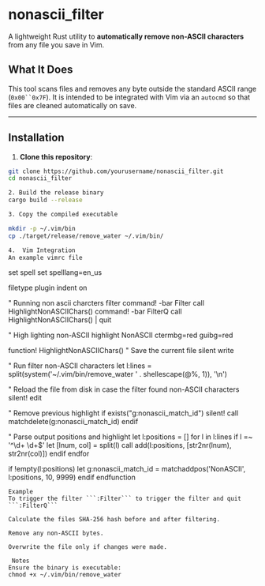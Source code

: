# nonascii_filter

A lightweight Rust utility to **automatically remove non-ASCII characters** from any file you save in Vim.

##  What It Does

This tool scans files and removes any byte outside the standard ASCII range (`0x00``0x7F`). It is intended to be integrated with Vim via an `autocmd` so that files are cleaned automatically on save.

---

##  Installation

1. **Clone this repository**:

```sh
git clone https://github.com/yourusername/nonascii_filter.git
cd nonascii_filter

2. Build the release binary 
cargo build --release

3. Copy the compiled executable

mkdir -p ~/.vim/bin
cp ./target/release/remove_water ~/.vim/bin/

4.  Vim Integration
An example vimrc file

```
set spell
set spelllang=en_us

filetype plugin indent on

" Running non ascii charcters filter
command! -bar Filter call HighlightNonASCIIChars()
command! -bar FilterQ call HighlightNonASCIIChars() | quit

" High lighting non-ASCII
highlight NonASCII ctermbg=red guibg=red

function! HighlightNonASCIIChars()
  " Save the current file
  silent write

  " Run filter non-ASCII characters
  let l:lines = split(system('~/.vim/bin/remove_water ' . shellescape(@%, 1)), '\n')

  " Reload the file from disk in case the filter found non-ASCII characters
  silent! edit

  " Remove previous highlight
  if exists("g:nonascii_match_id")
    silent! call matchdelete(g:nonascii_match_id)
  endif

  " Parse output positions and highlight
  let l:positions = []
  for l in l:lines
    if l =~ '^\d\+ \d\+$'
      let [lnum, col] = split(l)
      call add(l:positions, [str2nr(lnum), str2nr(col)])
    endif
  endfor

  if !empty(l:positions)
    let g:nonascii_match_id = matchaddpos('NonASCII', l:positions, 10, 9999)
  endif
endfunction

```
Example
To trigger the filter ```:Filter``` to trigger the filter and quit ```:FilterQ```

Calculate the files SHA-256 hash before and after filtering.

Remove any non-ASCII bytes.

Overwrite the file only if changes were made.

 Notes
Ensure the binary is executable:
chmod +x ~/.vim/bin/remove_water
